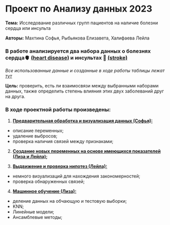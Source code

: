 # Проект по Анализу данных 2023
__Тема:__ Исследование различных групп пациентов на наличие болезни сердца или инсульта

__Авторы:__ Махтина Софья, Рыбьякова Елизавета, Халифаева Лейла

### В работе анализируется два набора данных о болезнях сердца🫀 [(heart disease)](https://www.kaggle.com/datasets/alexteboul/heart-disease-health-indicators-dataset) и инсультах 🧠 [(stroke)](https://www.kaggle.com/datasets/zzettrkalpakbal/full-filled-brain-stroke-dataset?select=full_data.csv)

_Все использованные данные и созданные в ходе работы таблицы лежат [тут](https://github.com/KhalifaevaLeyla/ProjectPython/tree/c7ddeece962c1b551e79e8e9b8c6e85bbf88741d/data)_

__Цель:__ проверить, есть ли взаимосвязи между выбранными наборами данных, также определить степень влияния этих двух заболеваний друг на друга.

### В ходе проектной работы произведены:
 1. [__Предварительная обработка и визуализация данных (Софья):__](https://github.com/KhalifaevaLeyla/ProjectPython/blob/c7ddeece962c1b551e79e8e9b8c6e85bbf88741d/1_EDA.ipynb)
* описание переменных;
* удаление выбросов;
* проверка наличия связей между признаками;

2. [__Создание новых переменных на основе имеющихся показателей (Лиза и Лейла);__](https://github.com/KhalifaevaLeyla/ProjectPython/blob/c7ddeece962c1b551e79e8e9b8c6e85bbf88741d/2_Features.ipynb)

3. [__Выдвижение и проверка нипотез (Лейла):__](https://github.com/KhalifaevaLeyla/ProjectPython/blob/c7ddeece962c1b551e79e8e9b8c6e85bbf88741d/3_Hypothesis.ipynb)
* немного визуализаций для нахождения закономерностей;
* проверка обнаруженных связей;

4. [__Машинное обучение (Лиза):__](https://github.com/KhalifaevaLeyla/ProjectPython/blob/c7ddeece962c1b551e79e8e9b8c6e85bbf88741d/4_ML.ipynb)
* деление данных на обчающую и тестовую выборки;
* KNN;
* Линейные модели;
* Ансамблевые методы;



